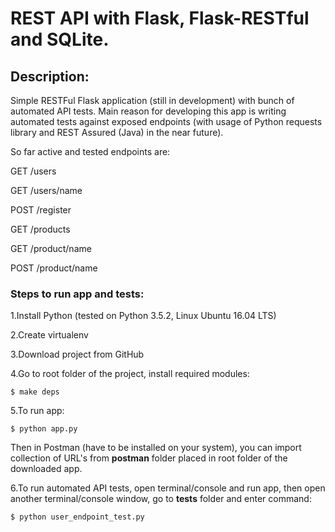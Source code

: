 # REST API with Flask, Flask-RESTful and SQLite.

## Description:
Simple RESTFul Flask application (still in development) with bunch of automated API tests. Main reason for developing this app is writing automated tests against exposed endpoints (with usage of Python requests library and REST Assured (Java) in the near future).

So far active and tested endpoints are:

GET /users

GET /users/name

POST /register

GET /products

GET /product/name

POST /product/name

### Steps to run app and tests:

1.Install Python (tested on Python 3.5.2, Linux Ubuntu 16.04 LTS)

2.Create virtualenv

3.Download project from GitHub

4.Go to root folder of the project, install required modules:

```
$ make deps
```

5.To run app:

```
$ python app.py
```

Then in Postman (have to be installed on your system), you can import collection of URL's from __postman__ folder placed in root folder of the downloaded app.

6.To run automated API tests, open terminal/console and run app, then open another terminal/console window, go to __tests__ folder and enter command:

```
$ python user_endpoint_test.py
```
